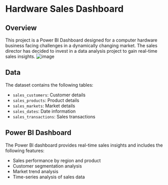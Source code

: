 # Hardware Sales Dashboard

## Overview

This project is a Power BI Dashboard designed for a computer hardware business facing challenges in a dynamically changing market. The sales director has decided to invest in a data analysis project to gain real-time sales insights.
![image](https://github.com/Rahul-Patel321/Power-BI-Projects/assets/98198570/3a14f9b9-6513-4686-a27c-19a68ca701e8)


## Data

The dataset contains the following tables:

- `sales_customers`: Customer details
- `sales_products`: Product details
- `sales_markets`: Market details
- `sales_dates`: Date information
- `sales_transactions`: Sales transactions

## Power BI Dashboard

The Power BI dashboard provides real-time sales insights and includes the following features:
- Sales performance by region and product
- Customer segmentation analysis
- Market trend analysis
- Time-series analysis of sales data
